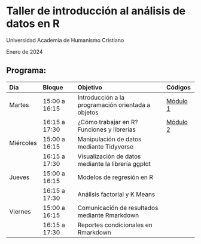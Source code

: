 # Taller de introducción al análisis de datos en R
Universidad Academia de Humanismo Cristiano

Enero de 2024


## Programa:

|Día       |Bloque        |Objetivo                                           |Códigos       |
|:---------|:-------------|:--------------------------------------------------|:-------------|
|Martes    |15:00 a 16:15 |Introducción a la programación orientada a objetos |[Módulo 1](https://github.com/GabrielAstudilloLaroze/taller_r_uahc/blob/main/C%C3%B3digos/m%C3%B3dulo_1.R)|
|          |16:15 a 17:30 |¿Cómo trabajar en R? Funciones y librerías         |[Módulo 2](https://github.com/GabrielAstudilloLaroze/taller_r_uahc/blob/main/C%C3%B3digos/M%C3%B3dulo_2.R)|
|Miércoles |15:00 a 16:15 |Manipulación de datos mediante Tidyverse           |              |
|          |16:15 a 17:30 |Visualización de datos mediante la librería ggplot |              |
|Jueves    |15:00 a 16:15 |Modelos de regresión en R                          |              |
|          |16:15 a 17:30 |Análisis factorial y K Means                       |              |
|Viernes   |15:00 a 16:15 |Comunicación de resultados mediante Rmarkdown      |              |
|          |16:15 a 17:30 |Reportes condicionales en Rmarkdown                |              |
